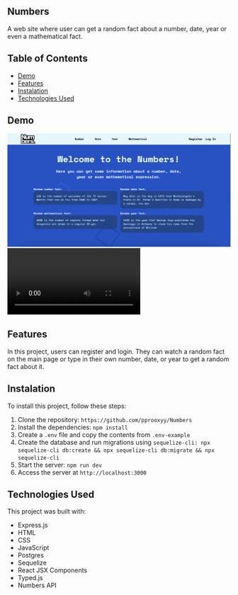 ## Numbers

A web site where user can get a random fact about a number, date, year or even a mathematical fact.

## Table of Contents

- [Demo](#Demo)
- [Features](#Features)
- [Instalation](#Instalation)
- [Technologies Used](#Technologies-Used)

## Demo

![Demo-main-page-screen](public/assets/main.png)
![Demo-Gif](public/assets/gif.mp4)

## Features

In this project, users can register and login. They can watch a random fact on the main page or type in their own number, date, or year to get a random fact about it.

## Instalation

To install this project, follow these steps:

1. Clone the repository: `https://github.com/pprooxyy/Numbers`
2. Install the dependencies: `npm install`
3. Create a `.env` file and copy the contents from `.env-example`
4. Create the database and run migrations using `sequelize-cli: npx sequelize-cli db:create && npx sequelize-cli db:migrate && npx sequelize-cli`
5. Start the server: `npm run dev`
6. Access the server at `http://localhost:3000`

## Technologies Used

This project was built with:

- Express.js
- HTML
- CSS
- JavaScript
- Postgres
- Sequelize
- React JSX Components
- Typed.js
- Numbers API
